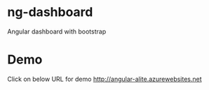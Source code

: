 # ng-dashboard
Angular dashboard with bootstrap 

# Demo 
Click on below URL for demo
http://angular-alite.azurewebsites.net
